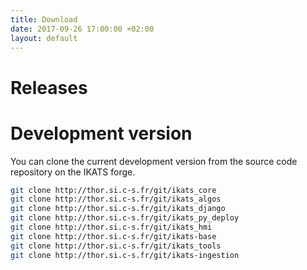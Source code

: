 ```yaml
---
title: Download
date: 2017-09-26 17:00:00 +02:00
layout: default
---
```


Releases
========


Development version
===================

You can clone the current development version from the source code repository on the IKATS forge.

```bash
git clone http://thor.si.c-s.fr/git/ikats_core
git clone http://thor.si.c-s.fr/git/ikats_algos
git clone http://thor.si.c-s.fr/git/ikats_django
git clone http://thor.si.c-s.fr/git/ikats_py_deploy
git clone http://thor.si.c-s.fr/git/ikats_hmi
git clone http://thor.si.c-s.fr/git/ikats-base
git clone http://thor.si.c-s.fr/git/ikats_tools
git clone http://thor.si.c-s.fr/git/ikats-ingestion
```
